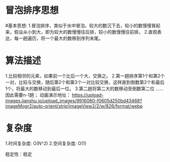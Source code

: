 # 冒泡排序思想 #
#基本思想: 
1.冒泡排序，类似于水中冒泡，较大的数沉下去，较小的数慢慢冒起来，假设从小到大，即为较大的数慢慢往后排，较小的数慢慢往前排。
2.直观表达，每一趟遍历，将一个最大的数移到序列末尾。
# 算法描述 #
1.比较相邻的元素，如果前一个比后一个大，交换之。
2.第一趟排序第1个和第2个一对，比较与交换，随后第2个和第3个一对比较交换，这样直到倒数第2个和最后1个，将最大的数移动到最后一位。
3.第二趟将第二大的数移动至倒数第二位
  ......
因此需要n-1趟；
动画演示地址：
https://upload-images.jianshu.io/upload_images/9916080-f0605d250bd43468?imageMogr2/auto-orient/strip|imageView2/2/w/826/format/webp
# 复杂度 #
1.时间复杂度: O(N^2)
2.空间复杂度: O(1)

稳定性：稳定